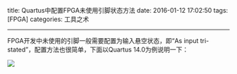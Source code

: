 title: Quartus中配置FPGA未使用引脚状态方法
date: 2016-01-12 17:02:50
tags: [FPGA]
categories: 工具之术

---

FPGA开发中未使用的引脚一般需要配置为输入悬空状态，即“As input tri-stated”，配置方法也很简单，下面以Quartus 14.0为例说明一下：

<!--more-->

![](https://pic.gaomf.store/FPGA20160112.gif)
